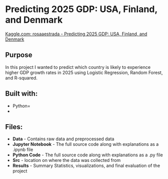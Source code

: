 # Predicting 2025 GDP: USA, Finland, and Denmark

[Kaggle.com: rosaaestrada - Predicting 2025 GDP: USA, Finland, and Denmark](https://www.kaggle.com/code/rosaaestrada/predicting-2025-gdp-usa-finland-and-denmark)

## Purpose
In this project I wanted to predict which country is likely to experience higher GDP growth rates in 2025 using Logistic Regression, Random Forest, and R-squared.

## Built with: 
- Python=
- 

## Files:
- **Data** - Contains raw data and preprocessed data
- **Jupyter Notebook** - The full source code along with explanations as a .ipynb file
- **Python Code** - The full source code along with explanations as a .py file
- **Src** - location on where the data was collected from
- **Results** - Summary Statistics, visualizations, and final evaluation of the project
